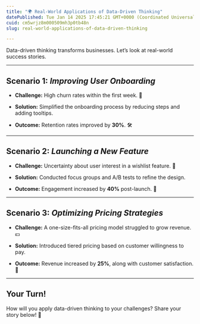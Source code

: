 ```yaml
---
title: "🌍 Real-World Applications of Data-Driven Thinking"
datePublished: Tue Jan 14 2025 17:45:21 GMT+0000 (Coordinated Universal Time)
cuid: cm5wrjz8m000509mh3p0tb48n
slug: real-world-applications-of-data-driven-thinking

---
```


Data-driven thinking transforms businesses. Let’s look at real-world success stories.

---

## **Scenario 1:** *Improving User Onboarding*

* **Challenge:** High churn rates within the first week. 🚪
    
* **Solution:** Simplified the onboarding process by reducing steps and adding tooltips.
    
* **Outcome:** Retention rates improved by **30%**. 🛠️
    

---

## **Scenario 2:** *Launching a New Feature*

* **Challenge:** Uncertainty about user interest in a wishlist feature. 🤔
    
* **Solution:** Conducted focus groups and A/B tests to refine the design.
    
* **Outcome:** Engagement increased by **40%** post-launch. 🚀
    

---

## **Scenario 3:** *Optimizing Pricing Strategies*

* **Challenge:** A one-size-fits-all pricing model struggled to grow revenue. 💵
    
* **Solution:** Introduced tiered pricing based on customer willingness to pay.
    
* **Outcome:** Revenue increased by **25%**, along with customer satisfaction. 💼
    

---

## Your Turn!

How will you apply data-driven thinking to your challenges? Share your story below! 🚀